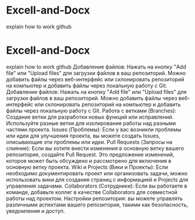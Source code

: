 # Excell-and-Docx
explain how to work github
# Excell-and-Docx
explain how to work github
Добавление файлов: Нажать на кнопку "Add file" или "Upload files" для загрузки файлов в ваш репозиторий. Можно добавить файлы через веб-интерфейс или склонировать репозиторий на компьютер и добавить файлы через локальную работу с Git.
Добавление файлов: Нажать на кнопку "Add file" или "Upload files" для загрузки файлов в ваш репозиторий. Можно добавить файлы через веб-интерфейс или склонировать репозиторий на компьютер и добавить файлы через локальную работу с Git.
Работа с ветками (Branches): Создание ветки для разработки новых функций или исправлений. Используйте разные ветки для изолирования работы над разными частями проекта.
Issues (Проблемы): Если у вас возникли проблемы или идеи для улучшения проекта, вы можете создать Issues, описывающие эти проблемы или идеи.
Pull Requests (Запросы на слияние): Если вы хотите внести изменения в основную ветку вашего репозитория, создайте Pull Request. Это предложение изменений, которое может быть обсуждено и рассмотрено для включения в основную ветку проекта.
Wiki и Projects (Вики и Проекты): Если необходимо документировать проект или организовать задачи, можно использовать вики для создания страниц с информацией и Projects для управления задачами.
Collaborators (Сотрудники): Если вы работаете в команде, добавьте коллег в качестве Collaborators для совместной работы над проектом.
Настройки репозитория:  вы можете управлять различными аспектами вашего репозитория, такими как безопасность, уведомления и доступ.
